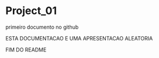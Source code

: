 # Project_01
primeiro documento no github

ESTA DOCUMENTACAO E UMA APRESENTACAO ALEATORIA

FIM DO README
